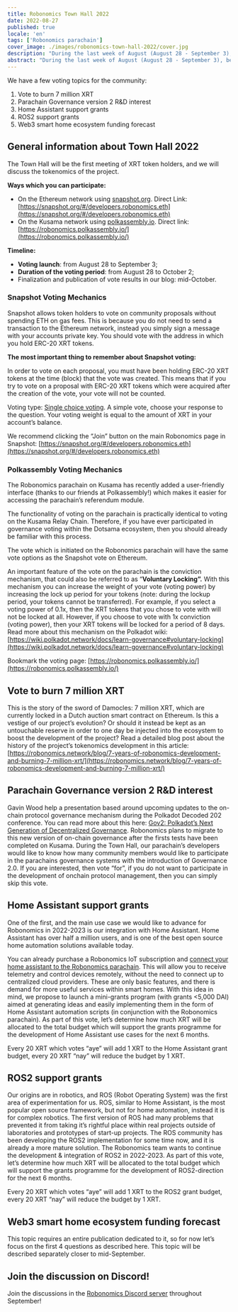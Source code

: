 ```yaml
---
title: Robonomics Town Hall 2022
date: 2022-08-27
published: true
locale: 'en'
tags: ['Robonomics parachain']
cover_image: ./images/robonomics-town-hall-2022/cover.jpg
description: "During the last week of August (August 28 - September 3), be ready to participate in discussions and voting mechanisms using your XRT tokens!"
abstract: "During the last week of August (August 28 - September 3), be ready to participate in discussions and voting mechanisms using your XRT tokens!"
---
```


We have a few voting topics for the community:

1. Vote to burn 7 million XRT
2. Parachain Governance version 2 R&D interest
3. Home Assistant support grants
4. ROS2 support grants
5. Web3 smart home ecosystem funding forecast

## General information about Town Hall 2022

The Town Hall will be the first meeting of XRT token holders, and we will discuss the tokenomics of the project.

**Ways which you can participate:** 

- On the Ethereum network using [snapshot.org](http://snapshot.org/). Direct Link: [https://snapshot.org/#/developers.robonomics.eth](https://snapshot.org/#/developers.robonomics.eth)
- On the Kusama network using [polkassembly.io](http://polkassembly.io/). Direct link: [https://robonomics.polkassembly.io/](https://robonomics.polkassembly.io/)

**Timeline:** 

- **Voting launch**: from August 28 to September 3;
- **Duration of the voting period**: from August 28 to October 2;
- Finalization and publication of vote results in our blog: mid-October.

### Snapshot Voting Mechanics

Snapshot allows token holders to vote on community proposals without spending ETH on gas fees. This is because you do not need to send a transaction to the Ethereum network, instead you simply sign a message with your accounts private key. You should vote with the address in which you hold ERC-20 XRT tokens.

**The most important thing to remember about Snapshot voting:**

In order to vote on each proposal, you must have been holding ERC-20 XRT tokens at the time (block) that the vote was created. This means that if you try to vote on a proposal with ERC-20 XRT tokens which were acquired after the creation of the vote, your vote will not be counted.

Voting type: [Single choice voting](https://docs.snapshot.org/proposals/voting-types#single-choice-voting). A simple vote, choose your response to the question. Your voting weight is equal to the amount of XRT in your account’s balance.

We recommend clicking the “Join” button on the main Robonomics page in Snapshot: [https://snapshot.org/#/developers.robonomics.eth](https://snapshot.org/#/developers.robonomics.eth)

### Polkassembly Voting Mechanics

The Robonomics parachain on Kusama has recently added a user-friendly interface (thanks to our friends at Polkassembly!) which makes it easier for accessing the parachain’s referendum module.

The functionality of voting on the parachain is practically identical to voting on the Kusama Relay Chain. Therefore, if you have ever participated in governance voting within the Dotsama ecosystem, then you should already be familiar with this process.

The vote which is initiated on the Robonomics parachain will have the same vote options as the Snapshot vote on Ethereum.

An important feature of the vote on the parachain is the conviction mechanism, that could also be referred to as “**Voluntary Locking”.** With this mechanism you can increase the weight of your vote (voting power) by increasing the lock up period for your tokens (note: during the lockup period, your tokens cannot be transferred). For example, if you select a voting power of 0.1x, then the XRT tokens that you chose to vote with will not be locked at all. However, if you choose to vote with 1x conviction (voting power), then your XRT tokens will be locked for a period of 8 days. Read more about this mechanism on the Polkadot wiki: [https://wiki.polkadot.network/docs/learn-governance#voluntary-locking](https://wiki.polkadot.network/docs/learn-governance#voluntary-locking)

Bookmark the voting page: [https://robonomics.polkassembly.io/](https://robonomics.polkassembly.io/)

## Vote to burn 7 million XRT

This is the story of the sword of Damocles: 7 million XRT, which are currently locked in a Dutch auction smart contract on Ethereum. Is this a vestige of our project’s evolution? Or should it instead be kept as an untouchable reserve in order to one day be injected into the ecosystem to boost the development of the project? Read a detailed blog post about the history of the project’s tokenomics development in this article: [https://robonomics.network/blog/7-years-of-robonomics-development-and-burning-7-million-xrt/](https://robonomics.network/blog/7-years-of-robonomics-development-and-burning-7-million-xrt/)

## Parachain Governance version 2 R&D interest

Gavin Wood help a presentation based around upcoming updates to the on-chain protocol governance mechanism during the Polkadot Decoded 202 conference. You can read more about this here: [Gov2: Polkadot’s Next Generation of Decentralized Governance](https://polkadot.network/blog/gov2-polkadots-next-generation-of-decentralised-governance/). Robonomics plans to migrate to this new version of on-chain governance after the firsts tests have been completed on Kusama. During the Town Hall, our parachain’s developers would like to know how many community members would like to participate in the parachains governance systems with the introduction of Governance 2.0. If you are interested, then vote “for”, if you do not want to participate in the development of onchain protocol management, then you can simply skip this vote.

## Home Assistant support grants

One of the first, and the main use case we would like to advance for Robonomics in 2022-2023 is our integration with Home Assistant. Home Assistant has over half a million users, and is one of the best open source home automation solutions available today.

You can already purchase a Robonomics IoT subscription and [connect your home assistant to the Robonomics parachain](https://wiki.robonomics.network/docs/en/home-assistant-begin/). This will allow you to receive telemetry and control devices remotely, without the need to connect up to centralized cloud providers. These are only basic features, and there is demand for more useful services within smart homes. With this idea in mind, we propose to launch a mini-grants program (with grants <5,000 DAI) aimed at generating ideas and easily implementing them in the form of Home Assistant automation scripts (in conjunction with the Robonomics parachain). As part of this vote, let’s determine how much XRT will be allocated to the total budget which will support the grants programme for the development of Home Assistant use cases for the next 6 months.

Every 20 XRT which votes “aye” will add 1 XRT to the Home Assistant grant budget, every 20 XRT “nay” will reduce the budget by 1 XRT.

## ROS2 support grants

Our origins are in robotics, and ROS (Robot Operating System) was the first area of experimentation for us. ROS, similar to Home Assistant, is the most popular open source framework, but not for home automation, instead it is for complex robotics. The first version of ROS had many problems that prevented it from taking it’s rightful place within real projects outside of laboratories and prototypes of start-up projects. The ROS community has been developing the ROS2 implementation for some time now, and it is already a more mature solution. The Robonomics team wants to continue the development & integration of ROS2 in 2022-2023. As part of this vote, let’s determine how much XRT will be allocated to the total budget which will support the grants programme for the development of ROS2-direction for the next 6 months.

Every 20 XRT which votes “aye” will add 1 XRT to the ROS2 grant budget, every 20 XRT “nay” will reduce the budget by 1 XRT.

## Web3 smart home ecosystem funding forecast

This topic requires an entire publication dedicated to it, so for now let’s focus on the first 4 questions as described here. This topic will be described separately closer to mid-September.

## Join the discussion on Discord!

Join the discussions in the [Robonomics Discord server](https://discord.gg/9ZSpkET9BQ) throughout September!
